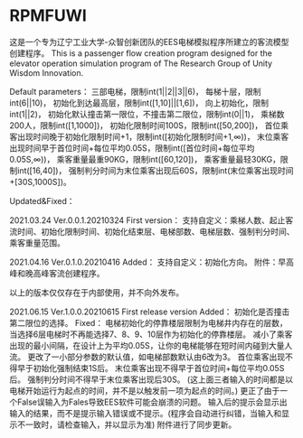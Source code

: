 # RPMFUWI
这是一个专为辽宁工业大学-众智创新团队的EES电梯模拟程序所建立的客流模型创建程序。
This is a passenger flow creation program designed for the elevator operation simulation program of The Research Group of Unity Wisdom Innovation.

Default parameters：
三部电梯，限制int(1||2||3||6)，
每梯十层，限制int(6||10)，
初始化到达最高层，限制int([1,10]||[1,6])，
向上初始化，限制int(1||2)，
初始化默认撞击第一限位，不撞击第二限位，限制int(0||1)，
乘梯数200人，限制int([1,1000])，
初始化限制时间100S，限制int([50,200])，
首位乘客出现时间晚于初始化限制时间+1，限制int([初始化限制时间+1,∞))，
末位乘客出现时间早于首位时间+每位平均0.05S，限制int([首位时间+每位平均0.05S,∞))，
乘客重量最重90KG，限制int([60,120])，
乘客重量最轻30KG，限制int([16,40])，
强制判分时间为末位乘客出现后60S，限制int(末位乘客出现时间+[30S,1000S])。


Updated&Fixed：

2021.03.24 Ver.0.0.1.20210324
First version：
支持自定义：乘梯人数、起止客流时间、初始化限制时间、初始化结束层、电梯部数、电梯层数、强制判分时间、乘客重量范围。

2021.04.16 Ver.0.1.0.20210416
Added：
支持自定义：初始化方向。
附件：早高峰和晚高峰客流创建程序。

以上的版本仅仅存在于内部使用，并不向外发布。

2021.06.15 Ver.1.0.0.20210615 First release version
Added：
初始化是否撞击第二限位的选择。
Fixed：
电梯初始化的停靠楼层限制为电梯井内存在的层数，当选择6层电梯时不再能选择7、8、9、10层作为初始化的停靠楼层。
减小了乘客出现的最小间隔，在设计上为平均0.05S，让你的电梯能够在短时间内碰到大量人流。
更改了一小部分参数的默认值，如电梯部数默认由6改为3。
首位乘客出现不得早于初始化强制结束1S后。
末位乘客出现不得早于首位时间+每位平均0.05S后。
强制判分时间不得早于末位乘客出现后30S。
(这上面三者输入的时间都是以电梯开始运行为起点的时间，并不是以触发前一项为起点的时间。)
更正了由于一个False误输入为Fales导致EES软件可能会崩溃的问题。
输入后的提示会显示出输入的结果，而不是提示输入错误或不提示。(程序会自动进行纠错，当输入和显示不一致时，请检查输入，并以显示为准)
附件进行了同步更新。


